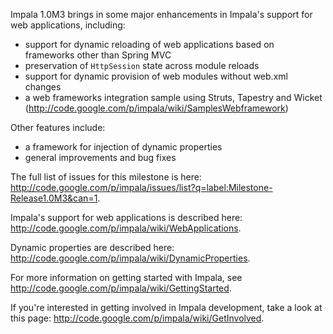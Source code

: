 Impala 1.0M3 brings in some major enhancements in Impala's support for web applications, including:

  * support for dynamic reloading of web applications based on frameworks other than Spring MVC
  * preservation of `HttpSession` state across module reloads
  * support for dynamic provision of web modules without web.xml changes
  * a web frameworks integration sample using Struts, Tapestry and Wicket (http://code.google.com/p/impala/wiki/SamplesWebframework)

Other features include:
  * a framework for injection of dynamic properties
  * general improvements and bug fixes

The full list of issues for this milestone is here:  http://code.google.com/p/impala/issues/list?q=label:Milestone-Release1.0M3&can=1.

Impala's support for web applications is described here: http://code.google.com/p/impala/wiki/WebApplications.

Dynamic properties are described here: http://code.google.com/p/impala/wiki/DynamicProperties.

For more information on getting started with Impala, see http://code.google.com/p/impala/wiki/GettingStarted.

If you're interested in getting involved in Impala development, take a look at this page: http://code.google.com/p/impala/wiki/GetInvolved.